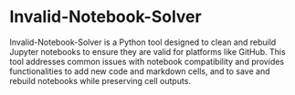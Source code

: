 # Invalid-Notebook-Solver
Invalid-Notebook-Solver is a Python tool designed to clean and rebuild Jupyter notebooks to ensure they are valid for platforms like GitHub. This tool addresses common issues with notebook compatibility and provides functionalities to add new code and markdown cells, and to save and rebuild notebooks while preserving cell outputs.
